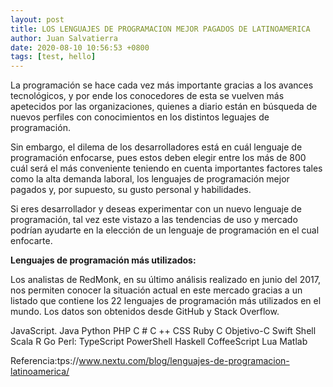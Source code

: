 ```yaml
---
layout: post
title: LOS LENGUAJES DE PROGRAMACION MEJOR PAGADOS DE LATINOAMERICA
author: Juan Salvatierra
date: 2020-08-10 10:56:53 +0800
tags: [test, hello]
---
```


La programación se hace cada vez más importante gracias a los avances tecnológicos, y por ende los conocedores de esta se vuelven más apetecidos por las organizaciones, quienes a diario están en búsqueda de nuevos perfiles con conocimientos en los distintos leguajes de programación.

Sin embargo, el dilema de los desarrolladores está en cuál lenguaje de programación enfocarse, pues estos deben elegir entre los más de 800 cuál será el más conveniente teniendo en cuenta importantes factores tales como la alta demanda laboral, los lenguajes de programación mejor pagados y, por supuesto, su gusto personal y habilidades.

Si eres desarrollador y deseas experimentar con un nuevo lenguaje de programación, tal vez este vistazo a las tendencias de uso y mercado podrían ayudarte en la elección de un lenguaje de programación en el cual enfocarte.

**Lenguajes de programación más utilizados:**


Los analistas de RedMonk, en su último análisis realizado en junio del 2017, nos permiten conocer la situación actual en este mercado gracias a un listado que contiene los 22 lenguajes de programación más utilizados en el mundo. Los datos son obtenidos desde GitHub y Stack Overflow.

JavaScript.
Java
Python
PHP
C #
C ++
CSS
Ruby
C
Objetivo-C
Swift
Shell
Scala
R
Go
Perl:
TypeScript
PowerShell
Haskell
CoffeeScript
Lua
Matlab


Referencia:tps://www.nextu.com/blog/lenguajes-de-programacion-latinoamerica/
